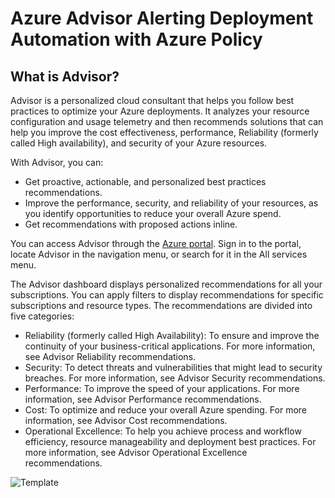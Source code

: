 # Azure Advisor Alerting Deployment Automation with Azure Policy
##  What is Advisor?
Advisor is a personalized cloud consultant that helps you follow best practices to optimize your Azure deployments. It analyzes your resource configuration and usage telemetry and then recommends solutions that can help you improve the cost effectiveness, performance, Reliability (formerly called High availability), and security of your Azure resources.

With Advisor, you can:
- Get proactive, actionable, and personalized best practices recommendations.
- Improve the performance, security, and reliability of your resources, as you identify opportunities to reduce your overall Azure spend.
- Get recommendations with proposed actions inline.

You can access Advisor through the [Azure portal](https://aka.ms/azureadvisordashboard). Sign in to the portal, locate Advisor in the navigation menu, or search for it in the All services menu.

The Advisor dashboard displays personalized recommendations for all your subscriptions. You can apply filters to display recommendations for specific subscriptions and resource types. The recommendations are divided into five categories:
- Reliability (formerly called High Availability): To ensure and improve the continuity of your business-critical applications. For more information, see Advisor Reliability recommendations.
- Security: To detect threats and vulnerabilities that might lead to security breaches. For more information, see Advisor Security recommendations.
- Performance: To improve the speed of your applications. For more information, see Advisor Performance recommendations.
- Cost: To optimize and reduce your overall Azure spending. For more information, see Advisor Cost recommendations.
- Operational Excellence: To help you achieve process and workflow efficiency, resource manageability and deployment best practices. For more information, see Advisor Operational Excellence recommendations.

![Template](/images/gtemplate.png)